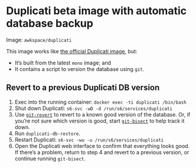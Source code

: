 # Duplicati beta image with automatic database backup

Image: `awkspace/duplicati`

This image works like [the official Duplicati image][1], but:
  * It’s built from the latest `mono` image; and
  * It contains a script to version the database using `git`.

## Revert to a previous Duplicati DB version

1. Exec into the running container: `docker exec -ti duplicati /bin/bash`
2. Shut down Duplicati: `s6-svc -wD -d /run/s6/services/duplicati`
3. Use [`git-revert`][2] to revert to a known good version of the database. Or,
   if you’re not sure which version is good, start [`git-bisect`][3] to help
   track it down.
4. Run `duplicati-db-restore`.
5. Restart Duplicati: `s6-svc -wu -u /run/s6/services/duplicati`
6. Open the Duplicati web interface to confirm that everything looks good. If
   there’s a problem, return to step 4 and revert to a previous version, or
   continue running `git-bisect`.

[1]: https://hub.docker.com/r/duplicati/duplicati/
[2]: https://git-scm.com/docs/git-revert
[3]: https://git-scm.com/docs/git-bisect
